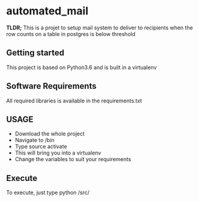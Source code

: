 # automated_mail

**TLDR;** This is a projet to setup mail system to deliver to recipients when the row counts on a table in postgres is below threshold

## Getting started
This project is based on Python3.6 and is built in a virtualenv

## Software Requirements
All required libraries is available in the requirements.txt

## USAGE
- Download the whole project
- Navigate to /bin
- Type source activate
- This will bring you into a virtualenv
- Change the variables to suit your requirements

## Execute
To execute, just type python /src/
